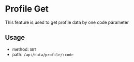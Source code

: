 # Profile Get
This feature is used to get profile data by one code parameter

## Usage
- method: ```GET```
- path: ```/api/data/profile/:code```
